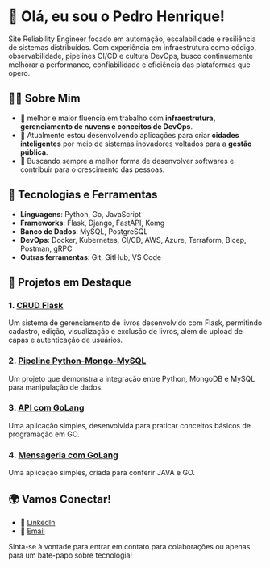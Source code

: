 # 👋 Olá, eu sou o Pedro Henrique!

Site Reliability Engineer focado em automação, escalabilidade e resiliência de sistemas distribuídos. Com experiência em infraestrutura como código, observabilidade, pipelines CI/CD e cultura DevOps, busco continuamente melhorar a performance, confiabilidade e eficiência das plataformas que opero.

## 🧑‍💻 Sobre Mim

- 💼 melhor e maior fluencia em trabalho com **infraestrutura,  gerenciamento de nuvens e conceitos de DevOps**.
- 🌱 Atualmente estou desenvolvendo aplicações para criar **cidades inteligentes** por meio de sistemas inovadores voltados para a **gestão pública**.
- 🚀 Buscando sempre a melhor forma de desenvolver softwares e contribuir para o crescimento das pessoas.

## 🔧 Tecnologias e Ferramentas

- **Linguagens**: Python, Go, JavaScript
- **Frameworks**: Flask, Django, FastAPI, Komg
- **Banco de Dados**: MySQL, PostgreSQL
- **DevOps**: Docker, Kubernetes, CI/CD, AWS, Azure, Terraform, Bicep, Postman, gRPC
- **Outras ferramentas**: Git, GitHub, VS Code

## 📂 Projetos em Destaque

### 1. [CRUD Flask](https://github.com/PedroAndriola/CRUD_flask)
Um sistema de gerenciamento de livros desenvolvido com Flask, permitindo cadastro, edição, visualização e exclusão de livros, além de upload de capas e autenticação de usuários.

### 2. [Pipeline Python-Mongo-MySQL](https://github.com/PedroAndriola/pipeline-python-mongo-mysql1)
Um projeto que demonstra a integração entre Python, MongoDB e MySQL para manipulação de dados.

### 3. [API com GoLang](https://https://github.com/PedroAndriola/go_REST_API)
Uma aplicação simples, desenvolvida para praticar conceitos básicos de programação em GO.

### 4. [Mensageria com GoLang](https://https://https://github.com/PedroAndriola/go-Kafka)
Uma aplicação simples, criada para conferir JAVA e GO.

## 🌍 Vamos Conectar!

- 🔗 [LinkedIn](https://www.linkedin.com/in/pedro-andriola)
- 📧 [Email](riqueft@icloud.com)

Sinta-se à vontade para entrar em contato para colaborações ou apenas para um bate-papo sobre tecnologia!
